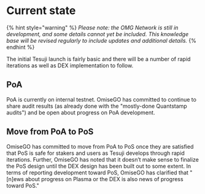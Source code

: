 # Current state

{% hint style="warning" %}
_Please note: the OMG Network is still in development, and some details cannot yet be included. This knowledge base will be revised regularly to include updates and additional details._
{% endhint %}

The initial Tesuji launch is fairly basic and there will be a number of rapid iterations as well as DEX implementation to follow.

## PoA 
PoA is currently on internal testnet. OmiseGO has committed to continue to share audit results (as already done with the "mostly-done Quantstamp audits") and be open about progress on PoA development. 

## Move from PoA to PoS
OmiseGO has committed to move from PoA to PoS once they are satisfied that PoS is safe for stakers and users as Tesuji develops through rapid iterations. Further, OmiseGO has noted that it doesn’t make sense to finalize the PoS design until the DEX design has been built out to some extent. In terms of reporting development toward PoS, OmiseGO has clarified that "[n]ews about progress on Plasma or the DEX is also news of progress toward PoS."

#### 
